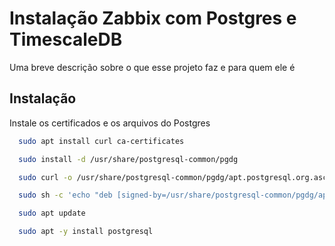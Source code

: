 # Instalação Zabbix com Postgres e TimescaleDB

Uma breve descrição sobre o que esse projeto faz e para quem ele é


## Instalação

Instale os certificados e os arquivos do Postgres

```bash
  sudo apt install curl ca-certificates

  sudo install -d /usr/share/postgresql-common/pgdg

  sudo curl -o /usr/share/postgresql-common/pgdg/apt.postgresql.org.asc --fail https://www.postgresql.org/media/keys/ACCC4CF8.asc

  sudo sh -c 'echo "deb [signed-by=/usr/share/postgresql-common/pgdg/apt.postgresql.org.asc] https://apt.postgresql.org/pub/repos/apt $(lsb_release -cs)-pgdg main" > /etc/apt/sources.list.d/pgdg.list'

  sudo apt update

  sudo apt -y install postgresql
```
